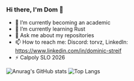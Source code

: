 ### Hi there, I'm Dom 👋

- 🔭 I’m currently becoming an academic
- 🌱 I’m currently learning Rust
- 💬 Ask me about my repositories
- 📫 How to reach me: Discord: torvz, LinkedIn: https://www.linkedin.com/in/dominic-streif
- ⚡ Calpoly SLO 2026

![Anurag's GitHub stats](https://github-readme-stats.vercel.app/api?username=dbstreif&show_icons=true&theme=tokyonight)
![Top Langs](https://github-readme-stats.vercel.app/api/top-langs/?username=dbstreif&show_icons=true&theme=tokyonight)
